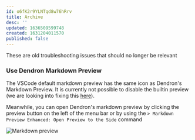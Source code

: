 ```yaml
---
id: o6fK2r9YLNTqd8w76hRrv
title: Archive
desc: ''
updated: 1636509599748
created: 1631204011570
published: false
---
```


These are old troubleshooting issues that should no longer be relevant

### Use Dendron Markdown Preview

The VSCode default markdown preview has the same icon as Dendron's Markdown Preview.  It is currently not possible to disable the builtin preview (we are looking into fixing this [here](https://github.com/dendronhq/dendron/issues/42)).

Meanwhile, you can open Dendron's markdown preview by clicking the preview button on the left of the menu bar or by using the `> Markdown Preview Enhanced: Open Preview to the Side` command

![Markdown preview](https://foundation-prod-assetspublic53c57cce-8cpvgjldwysl.s3-us-west-2.amazonaws.com/assets/images/trouble-md.png)